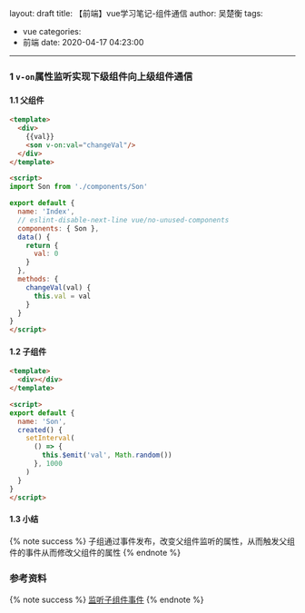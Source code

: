 layout: draft
title: 【前端】vue学习笔记-组件通信
author: 吴楚衡
tags:
  - vue
categories:
  - 前端
date: 2020-04-17 04:23:00
---
### 1 `v-on`属性监听实现下级组件向上级组件通信

#### 1.1 父组件

``` html
<template>
  <div>
    {{val}}
    <son v-on:val="changeVal"/>
  </div>
</template>

<script>
import Son from './components/Son'

export default {
  name: 'Index',
  // eslint-disable-next-line vue/no-unused-components
  components: { Son },
  data() {
    return {
      val: 0
    }
  },
  methods: {
    changeVal(val) {
      this.val = val
    }
  }
}
</script>

```
<!--more-->

#### 1.2 子组件

``` html
<template>
  <div></div>
</template>

<script>
export default {
  name: 'Son',
  created() {
    setInterval(
      () => {
        this.$emit('val', Math.random())
      }, 1000
    )
  }
}
</script>


```
#### 1.3 小结
{% note success %}
	子组通过事件发布，改变父组件监听的属性，从而触发父组件的事件从而修改父组件的属性
{% endnote %}
### 参考资料
{% note success %}
[监听子组件事件](https://cn.vuejs.org/v2/guide/components.html)
{% endnote %}



